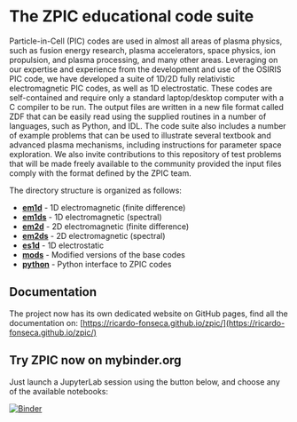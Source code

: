 # The ZPIC educational code suite

Particle-in-Cell (PIC) codes are used in almost all areas of plasma physics, such as fusion energy research, plasma accelerators, space physics, ion propulsion, and plasma processing, and many other areas. Leveraging on our expertise and experience from the development and use of the OSIRIS PIC code, we have developed a suite of 1D/2D fully relativistic electromagnetic PIC codes, as well as 1D electrostatic. These codes are self-contained and require only a standard laptop/desktop computer with a C compiler to be run. The output files are written in a new file format called ZDF that can be easily read using the supplied routines in a number of languages, such as Python, and IDL. The code suite also includes a number of example problems that can be used to illustrate several textbook and advanced plasma mechanisms, including instructions for parameter space exploration. We also invite contributions to this repository of test problems that will be made freely available to the community provided the input files comply with the format defined by the ZPIC team.

The directory structure is organized as follows:
* [**em1d**](https://github.com/zambzamb/zpic/tree/master/em1d) - 1D electromagnetic (finite difference)
* [**em1ds**](https://github.com/zambzamb/zpic/tree/master/em1ds) - 1D electromagnetic (spectral)
* [**em2d**](https://github.com/zambzamb/zpic/tree/master/em2d)  - 2D electromagnetic (finite difference)
* [**em2ds**](https://github.com/zambzamb/zpic/tree/master/em2ds) - 2D electromagnetic (spectral)
* [**es1d**](https://github.com/zambzamb/zpic/tree/master/es1d)  - 1D electrostatic
* [**mods**](https://github.com/zambzamb/zpic/tree/master/mods)  - Modified versions of the base codes
* [**python**](https://github.com/zambzamb/zpic/tree/master/python)  - Python interface to ZPIC codes

## Documentation

The project now has its own dedicated website on GitHub pages, find all the documentation on: [https://ricardo-fonseca.github.io/zpic/](https://ricardo-fonseca.github.io/zpic/)

## Try ZPIC now on mybinder.org

Just launch a JupyterLab session using the button below, and choose any of the available notebooks:

[![Binder](https://mybinder.org/badge_logo.svg)](https://mybinder.org/v2/gh/ricardo-fonseca/zpic/HEAD?urlpath=/lab/tree/python/notebooks)

